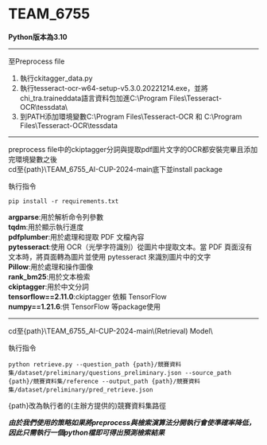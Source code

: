 # TEAM_6755
**Python版本為3.10**  
____
至Preprocess file  
1. 執行ckitagger_data.py  
2. 執行tesseract-ocr-w64-setup-v5.3.0.20221214.exe，並將chi_tra.traineddata語言資料包加進C:\Program Files\Tesseract-OCR\tessdata\  
3. 到PATH添加環境變數C:\Program Files\Tesseract-OCR 和 C:\Program Files\Tesseract-OCR\tessdata
____
preprocess file中的ckiptagger分詞與提取pdf圖片文字的OCR都安裝完畢且添加完環境變數之後  
cd至{path}\TEAM_6755_AI-CUP-2024-main底下並install package  

執行指令  
```
pip install -r requirements.txt
```

**argparse**:用於解析命令列參數  
**tqdm**:用於顯示執行進度  
**pdfplumber**:用於處理和提取 PDF 文檔內容  
**pytesseract**:使用 OCR（光學字符識別）從圖片中提取文本。當 PDF 頁面沒有文本時，將頁面轉為圖片並使用 pytesseract 來識別圖片中的文字  
**Pillow**:用於處理和操作圖像  
**rank_bm25**:用於文本檢索  
**ckiptagger**:用於中文分詞  
**tensorflow==2.11.0**:ckiptagger 依賴 TensorFlow  
**numpy==1.21.6**:供 TensorFlow 等package使用  
____
cd至{path}\TEAM_6755_AI-CUP-2024-main\\(Retrieval) Model\  

執行指令  
```
python retrieve.py --question_path {path}/競賽資料集/dataset/preliminary/questions_preliminary.json --source_path {path}/競賽資料集/reference --output_path {path}/競賽資料集/dataset/preliminary/pred_retrieve.json
```
{path}改為執行者的(主辦方提供的)競賽資料集路徑  

***由於我們使用的策略如果將preprocess與檢索演算法分開執行會使準確率降低，因此只需執行一個python檔即可得出預測檢索結果***
